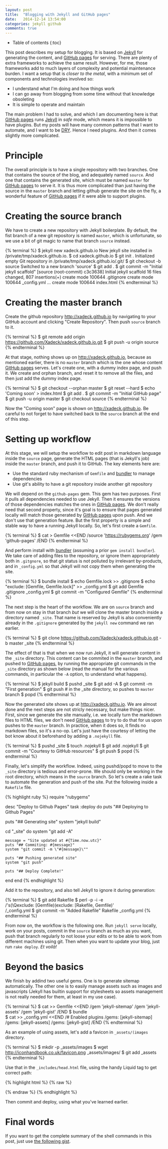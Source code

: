 ```yaml
---
layout: post
title:  "Blogging with Jekyll and GitHub pages"
date:   2014-12-14 13:54:00
categories: jekyll github
comments: true
---
```


* Table of contents
{:toc}

This post describes my setup for blogging. It is based on [Jekyll] for generating the content, and [GitHub pages] for serving. There are plenty of extra frameworks to achieve the same result. However, for me, those frameworks add to much layers of complexity and potential maintenance burden. I want a setup that is _closer to the metal_, with a minimum set of components and technologies involved so:

* I understand what I'm doing and how things work
* I can go away from blogging from some time without that knowledge obsoleting
* It is simple to operate and maintain

The main problem I had to solve, and which I am documenting here is that [GitHub pages] runs [Jekyll] in _safe_ mode, which means it is impossible to have plugins. But my posts will have many common patterns that I want to automate, and I want to be [DRY](http://en.wikipedia.org/wiki/Don%27t_repeat_yourself). Hence I need plugins. And then it comes slightly more complicated.


# Principle

The overall principle is to have a single repository with two branches. One that contains the source of the blog, and adequately named `source`. And one that contains the generated site, which must be named `master` for [GitHub pages] to serve it. It is thus more complicated than just having the source in the `master` branch and letting github generate the site on the fly, a wonderful feature of [GitHub pages] if it were able to support plugins. 

# Creating the source branch

We have to create a new repository with Jekyll boilerplate.  By default, the fist branch of a new git repository is named `master`, which is unfortunate, so we use a bit of git magic to name that branch `source` instead.

{% terminal %}
$ jekyll new xadeck.github.io
New jekyll site installed in /private/tmp/xadeck.github.io.
$ cd xadeck.github.io
$ git init .
Initialized empty Git repository in /private/tmp/xadeck.github.io/.git/
$ git checkout -b source
Switched to a new branch 'source'
$ git add .
$ git commit -m "Initial jekyll scaffold"
[source (root-commit) c3c3638] Initial jekyll scaffold
 16 files changed, 807 insertions(+)
 create mode 100644 .gitignore
 create mode 100644 _config.yml
 ...
 create mode 100644 index.html
 {% endterminal %}

# Creating the master branch

Create the github repository <http://xadeck.github.io> by navigating to your GitHub account and clicking "Create Repository". Then push `source` branch to it.

{% terminal %}
$ git remote add origin https://github.com/Xadeck/xadeck.github.io.git
$ git push -u origin source
{% endterminal %}

At that stage, nothing shows up on <http://xadeck.github.io>, because as mentioned earlier, there is no `master` branch which is the one whose content [GitHub pages] serves. Let's create one, with a dummy index page, and push it. We create and orphan branch, and reset it to remove all the files, and then just add the dummy index page.

{% terminal %}
$ git checkout --orphan master
$ git reset --hard 
$ echo 'Coming soon' > index.html
$ git add .
$ git commit -m "Initial GitHub page"
$ git push -u origin master
$ git checkout source
{% endterminal %}

Now the "Coming soon" page is shown on <http://xadeck.github.io>. Be careful to not forget to have switched back to the `source` branch at the end of this step.  

# Setting up workflow

At this stage, we will setup the workflow to edit post in markdown language inside the `source` page, generate the HTML pages (that is Jekyll's job) inside the `master` branch, and push it to GitHub. The key elements here are:

* Use the standard ruby mechanism of `Gemfile` and [bundler] to manage dependencies
* Use git's ability to have a git repository inside another git repository

We will depend on the `github-pages` gem. This gem has two purposes. First it pulls all dependencies needed to use Jekyll. Then it ensures the versions of those dependencies matches the ones in [GitHub pages]. We don't really need that second property, since it's goal is to ensure that pages generated locally will match those generated by [GitHub pages] upon push. And we don't use that generation feature. But the first property is a simple and stable way to have a running Jekyll locally. So, let's first create a `Gemfile`.

{% terminal %}
$ cat > Gemfile <<END
/source 'https://rubygems.org'
/gem 'github-pages'
/END
{% endterminal %}

And perform install with [bundler] (assuming a prior `gem install bundler`). We take care of adding files to the repository, or ignore them appropriately both in `.gitgnore`, so that git status is not polluted by irrelevant by-products, and in `_config.yml` so that Jekyll will not copy them when generating the site.

{% terminal %}
$ bundle install
$ echo Gemfile.lock >> .gitignore
$ echo "exclude: [Gemfile, Gemfile.lock]" >> _config.yml
$ git add Gemfile .gitignore _config.yml
$ git commit -m "Configured Gemfile" 
{% endterminal %}

The next step is the heart of the workflow. We are on `source` branch and from now on stay in that branch *but* we will clone the master branch inside a directory named `_site`. That name is reserved by Jekyll is also conveniently already in the `.gitignore` generated by the `jekyll new` command we ran earlier.

{% terminal %}
$ git clone https://github.com/Xadeck/xadeck.github.io.git -b master _site
{% endterminal %}

The effect of that is that when we now run Jekyll, it will generate content in the `_site` directory. This content can be commited in the `master` branch, and pushed to [GitHub pages], by running the appropriate git commands in the `_site` directory as shown below (read the manual for the various commands, in particular the `-A` option, to understand what happens). 

{% terminal %}
$ jekyll build
$ pushd _site
$ git add -A
$ git commit -m "First generation"
$ git push  # in the _site directory, so pushes to `master` branch
$ popd
{% endterminal %}

Now the generated site shows up at <http://xadeck.githu.io>. We are almost done and the next steps are not stricly necessary, but make things nicer. First, since we generate the site manually, i.e. we locally turn the markdown files to HTML files, we don't need [GitHub pages] to try to do that for us upon pushes to the `master` branch. In practice, when it does so, it finds no markdown files, so it's a no-op. Let's just have the courtesy of letting the bot know about it beforehand by adding a `.nojekyll` file.

{% terminal %}
$ pushd _site
$ touch .nojekyll
$ git add .nojekyll
$ git commit -m "Courtesy to GitHub resources"
$ git push 
$ popd
{% endterminal %}

Finally, let's simplify the workflow. Indeed, using pushd/popd to move to the `_site` directory is tedious and error-prone. We should only be working in the root directory, which means in the `source` branch. So let's create a rake task to automate the generation and push of the site. Put the following inside a `Rakefile` file.

{% highlight ruby %}
require "rubygems"

desc "Deploy to Github Pages"
task :deploy do
  puts "## Deploying to Github Pages"

  puts "## Generating site"
  system "jekyll build"

  cd "_site" do
    system "git add -A"

    message = "Site updated at #{Time.now.utc}"
    puts "## Commiting: #{message}"
    system "git commit -m \"#{message}\""

    puts "## Pushing generated site"
    system "git push"

    puts "## Deploy Complete!"
  end
end
{% endhighlight %}
  
Add it to the repository, and also tell Jekyll to ignore it during generation:

{% terminal %}
$ git add Rakefile
$ perl -p -i -e \
/'s(\Qexclude: [Gemfile)(exclude: [Rakefile, Gemfile)' \
/_config.yml
$ git commit -m "Added Rakefile" Rakefile _config.yml
{% endterminal %}

From now on, the workflow is the following one. Run `jekyll serve` locally, work on your posts, commit in the `source` branch as much as you want, push that branch regularly to not loose your edits or to be able to work from different machines using git. Then when you want to update your blog, just run `rake deploy`. _Et voilà!_

# Beyond the basics

We finish by addind two useful gems. One is to generate sitemap automatically. The other one is to easily manage assets such as images and javascripts (Jekyll has builtin support for stylesheets so assets management is not really needed for them, at least in my use case).

{% terminal %}
$ cat >> Gemfile <<END
/gem 'jekyll-sitemap'
/gem 'jekyll-assets'
/gem 'jekyll-gist'
/END
$ bundle  
$ cat >> _config.yml <<END
/# Enabled plugins
/gems: [jekyll-sitemap]
/gems: [jekyll-assets]
/gems: [jekyll-gist]
/END
{% endterminal %}

As an example of using assets, let's add a favicon in `_assets/(images` directory.

{% terminal %}
$ mkdir -p _assets/images
$ wget http://iconhandbook.co.uk/favicon.png _assets/images/
$ git add _assets
{% endterminal %}

Use that in the `_includes/head.html` file, using the handy Liquid tag to get correct path:

{% highlight html %}
{% raw %}
  <link href="{{ 'favicon.png' | asset_path }}" rel="icon">  
{% endraw %}
{% endhighlight %}
    
Then commit and deploy, using what you've learned earlier. 

# Final words
If you want to get the complete summary of the shell commands in this post, just use [the following gist](https://gist.github.com/Xadeck/a037ac43657938f91248).


[Jekyll]:       http://jekyllrb.com/
[GitHub pages]: https://pages.github.com/
[bundler]:      http://bundler.io/